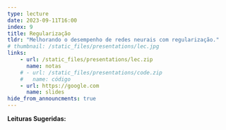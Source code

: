 ```yaml
---
type: lecture
date: 2023-09-11T16:00
index: 9
title: Regularização
tldr: "Melhorando o desempenho de redes neurais com regularização."
# thumbnail: /static_files/presentations/lec.jpg
links: 
    - url: /static_files/presentations/lec.zip
      name: notas
    # - url: /static_files/presentations/code.zip
    #   name: código
    - url: https://google.com
      name: slides
hide_from_announcments: true
---
```

**Leituras Sugeridas:**
